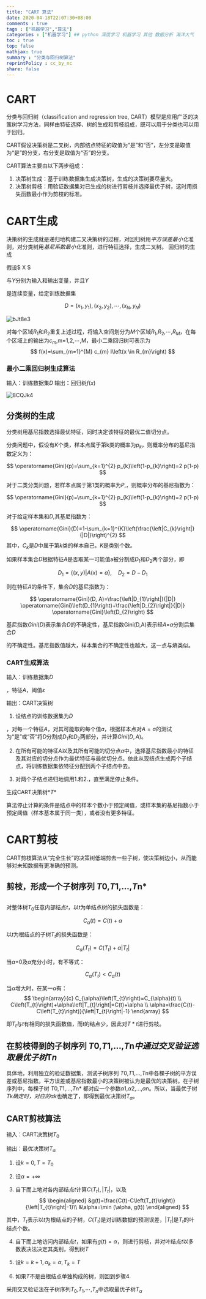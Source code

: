 ```yaml
---
title: "CART 算法"
date: 2020-04-18T22:07:30+08:00
comments : true
tags : ["机器学习","算法"]
categories : ["机器学习"] ## python 深度学习 机器学习 其他 数据分析 海洋大气
toc : true
top: false
mathjax: true
summary : "分类与回归树算法"
reprintPolicy : cc_by_nc
share: false
---
```


# CART
分类与回归树（classification and regression tree, CART）模型是应用广泛的决策树学习方法，同样由特征选择、树的生成和剪枝组成，既可以用于分类也可以用于回归。

CART假设决策树是二叉树，内部结点特征的取值为“是”和“否”，左分支是取值为“是”的分支，右分支是取值为“否”的分支。

CART算法主要由以下两步组成：

1. 决策树生成：基于训练数据集生成决策树，生成的决策树要尽量大。
2. 决策树剪枝：用验证数据集对已生成的树进行剪枝并选择最优子树，这时用损失函数最小作为剪枝的标准。

# CART生成

决策树的生成就是递归地构建二叉决策树的过程，对回归树用*平方误差最小化*准则，对分类树用*基尼系数最小化*准则，进行特征选择，生成二叉树。 回归树的生成

假设$ X $

与$Y$分别为输入和输出变量，并且$Y$

是连续变量，给定训练数据集

$$ D={(x_1,y_1),(x_2,y_2),⋯,(x_N,y_N)} $$


![bJt8e3](https://cdn.jsdelivr.net/gh/Flionay/pic_bed@master/Upic/202004/bJt8e3.png)

对每个区域$R_1$和$R_2$重复上述过程，将输入空间划分为*M*个区域$R_1$,$R_2$,⋯,$R_M$，在每个区域上的输出为$c_m$,m=1,2,⋯,M，最小二乘回归树可表示为
$$
f(x)=\sum_{m=1}^{M} c_{m} I\left(x \in R_{m}\right)
$$

### 最小二乘回归树生成算法

输入：训练数据集$D$
输出：回归树$f(x)$

![8CQJk4](https://cdn.jsdelivr.net/gh/Flionay/pic_bed@master/Upic/202004/8CQJk4.png)



## 分类树的生成

分类树用基尼指数选择最优特征，同时决定该特征的最优二值切分点。

分类问题中，假设有$K$个类，样本点属于第k类的概率为$p_k$，则概率分布的基尼指数定义为：

$$
\operatorname{Gini}(p)=\sum_{k=1}^{2} p_{k}\left(1-p_{k}\right)=2 p(1-p)
$$

对于二类分类问题，若样本点属于第1类的概率为$P$,，则概率分布的基尼指数为：

$$
\operatorname{Gini}(p)=\sum_{k=1}^{2} p_{k}\left(1-p_{k}\right)=2 p(1-p)
$$

对于给定样本集和$D$,其基尼指数为：

$$
\operatorname{Gini}(D)=1-\sum_{k=1}^{K}\left(\frac{\left|C_{k}\right|}{|D|}\right)^{2}
$$
其中，$C_k$是$D$中属于第$k$类的样本自己，$K$是类别个数。

如果样本集合$D$根据特征$A$是否取某一可能值a被分割成$D_1$和$D_2$两个部分，即

$$
D_{1}=\{(x, y) | A(x)=a\}, \quad D_{2}=D-D_{1}
$$

则在特征$A$的条件下，集合$D$的基尼指数为：

$$
\operatorname{Gini}(D, A)=\frac{\left|D_{1}\right|}{|D|} \operatorname{Gini}\left(D_{1}\right)+\frac{\left|D_{2}\right|}{|D|} \operatorname{Gini}\left(D_{2}\right)
$$


基尼指数$Gini(D)$表示集合$D$的不确定性，基尼指数Gini(D,A)表示经*A*=*a*分割后集合*D*

的不确定性。基尼指数值越大，样本集合的不确定性也越大，这一点与熵类似。

### CART生成算法

输入：训练数据集$D$

，特征$A$，阈值$ε$


输出：CART决策树

1. 设结点的训练数据集为$D$

，对每一个特征$A$，对其可能取的每个值$a$，根据样本点对$A=a$的测试为“是”或“否”将$D$分割成$D_1$和$D_2$两部分，并计算$Gini(D,A)$。

2. 在所有可能的特征*A*以及其所有可能的切分点*a*中，选择基尼指数最小的特征及其对应的切分点作为最优特征与最优切分点。依此从现结点生成两个子结点，将训练数据集依特征分配到两个子结点中去。

3. 对两个子结点递归地调用1.和2.，直至满足停止条件。

生成CART决策树$*T*$

算法停止计算的条件是结点中的样本个数小于预定阈值，或样本集的基尼指数小于预定阈值（样本基本属于同一类），或者没有更多特征。

# CART剪枝

CART剪枝算法从“完全生长”的决策树低端剪去一些子树，使决策树边小，从而能够对未知数据有更准确的预测。

## 剪枝，形成一个子树序列 *T*0,*T*1,…,*T*n*

## 

对整体树$T_0$任意内部结点$t$，以$t$为单结点树的损失函数是：

$$C_α(t)=C(t)+α$$

以$t$为根结点的子树$T_t$的损失函数是：

$$
C_{\alpha}\left(T_{t}\right)=C\left(T_{t}\right)+\alpha\left|T_{t}\right|
$$

当*α*=0及*α*充分小时，有不等式：

$$
C_{\alpha}\left(T_{t}\right)<C_{\alpha}(t)
$$

当*α*增大时，在某一*α*有：
$$
\begin{array}{c}
C_{\alpha}\left(T_{t}\right)=C_{\alpha}(t) \\
C\left(T_{t}\right)+\alpha\left|T_{t}\right|=C(t)+\alpha \\
\alpha=\frac{C(t)-C\left(T_{t}\right)}{\left|T_{t}\right|-1}
\end{array}
$$

即$T_t$与$t$有相同的损失函数值，而$t$的结点少，因此对$T*t$进行剪枝。

## 在剪枝得到的子树序列  *T*0,*T*1,…,*T*n*中通过交叉验证选取最优子树*T*n*

具体地，利用独立的验证数据集，测试子树序列 *T*0,*T*1,…,*T*n中各棵子树的平方误差或基尼指数。平方误差或基尼指数最小的决策树被认为是最优的决策树。在子树序列中，每棵子树 *T*0,*T*1,…,*T*n* 都对应一个参数*α*1,*α*2,…,*α*n。所以，当最优子树*T*k*确定时，对应的*α*k*也确定了，即得到最优决策树$T_α$。

## CART剪枝算法

输入：CART决策树$T_0$


输出：最优决策树$T_α$



1. 设$k=0,T=T_0$



2. 设$α=+∞$



3. 自下而上地对各内部结点$t$计算$C(T_t),|T_t|$，以及
$$
\begin{aligned}
&g(t)=\frac{C(t)-C\left(T_{t}\right)}{\left|T_{t}\right|-1}\\
&\alpha=\min (\alpha, g(t))
\end{aligned}
$$

其中，$T_t$表示以$t$为根结点的子树，$C(T_t)$是对训练数据的预测误差，$|T_t|$是$T_t$的叶结点个数。

4. 自下而上地访问内部结点$t$，如果有$g(t)=α$，则进行剪枝，并对叶结点$t$以多数表决法决定其类别，得到树$T$



5. 设$k=k+1,α_k=α,T_k=T$



6. 如果$T$不是由根结点单独构成的树，则回到步骤4.

采用交叉验证法在子树序列$T_0$,$T_1$,⋯,$T_n$中选取最优子树$T_α$

